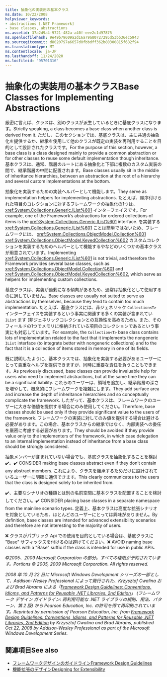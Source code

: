 ```yaml
---
title: 抽象化の実装用の基本クラス
ms.date: 10/22/2008
helpviewer_keywords:
- abstractions [.NET Framework]
- base classes, abstractions
ms.assetid: 37a2d9a4-9721-482a-a40f-eee2c1d97875
ms.openlocfilehash: 9e49b79609a2d16a79a80727295d53bb36ec5943
ms.sourcegitcommit: d8020797a6657d0fbbdff362b80300815f682f94
ms.translationtype: MT
ms.contentlocale: ja-JP
ms.lasthandoff: 11/24/2020
ms.locfileid: "95701316"
---
```

# <a name="base-classes-for-implementing-abstractions"></a><span data-ttu-id="e34aa-102">抽象化の実装用の基本クラス</span><span class="sxs-lookup"><span data-stu-id="e34aa-102">Base Classes for Implementing Abstractions</span></span>

<span data-ttu-id="e34aa-103">厳密に言えば、クラスは、別のクラスが派生しているときに基底クラスになります。</span><span class="sxs-lookup"><span data-stu-id="e34aa-103">Strictly speaking, a class becomes a base class when another class is derived from it.</span></span> <span data-ttu-id="e34aa-104">ただし、このセクションでは、基底クラスは、主に共通の抽象化を提供するか、継承を使用して他のクラスが既定の実装を再利用することを目的として設計されたクラスです。</span><span class="sxs-lookup"><span data-stu-id="e34aa-104">For the purpose of this section, however, a base class is a class designed mainly to provide a common abstraction or for other classes to reuse some default implementation though inheritance.</span></span> <span data-ttu-id="e34aa-105">基本クラスは、通常、階層のルートにある抽象化と下部に複数のカスタム実装の間で、継承階層の中間に配置されます。</span><span class="sxs-lookup"><span data-stu-id="e34aa-105">Base classes usually sit in the middle of inheritance hierarchies, between an abstraction at the root of a hierarchy and several custom implementations at the bottom.</span></span>

 <span data-ttu-id="e34aa-106">抽象化を実装するための実装ヘルパーとして機能します。</span><span class="sxs-lookup"><span data-stu-id="e34aa-106">They serve as implementation helpers for implementing abstractions.</span></span> <span data-ttu-id="e34aa-107">たとえば、順序付けられた項目のコレクションに対するフレームワークの抽象化の1つは、 <xref:System.Collections.Generic.IList%601> インターフェイスです。</span><span class="sxs-lookup"><span data-stu-id="e34aa-107">For example, one of the Framework’s abstractions for ordered collections of items is the <xref:System.Collections.Generic.IList%601> interface.</span></span> <span data-ttu-id="e34aa-108">を実装する <xref:System.Collections.Generic.IList%601> ことは簡単ではないため、フレームワークには、 <xref:System.Collections.ObjectModel.Collection%601> <xref:System.Collections.ObjectModel.KeyedCollection%602> カスタムコレクションを実装するためのヘルパーとして機能するやなどのいくつかの基本クラスが用意されています。</span><span class="sxs-lookup"><span data-stu-id="e34aa-108">Implementing <xref:System.Collections.Generic.IList%601> is not trivial, and therefore the Framework provides several base classes, such as <xref:System.Collections.ObjectModel.Collection%601> and <xref:System.Collections.ObjectModel.KeyedCollection%602>, which serve as helpers for implementing custom collections.</span></span>

 <span data-ttu-id="e34aa-109">基底クラスは、実装が過剰になる傾向があるため、通常は抽象化として使用するのに適していません。</span><span class="sxs-lookup"><span data-stu-id="e34aa-109">Base classes are usually not suited to serve as abstractions by themselves, because they tend to contain too much implementation.</span></span> <span data-ttu-id="e34aa-110">たとえば、基底クラスには、非ジェネリック `Collection<T>` インターフェイスを実装するという事実に関連する多くの実装が含まれてい `IList` ます (非ジェネリックコレクションとの互換性を高めるため)。また、そのフィールドの1つでメモリに格納されている項目のコレクションであるという事実にも対応しています。</span><span class="sxs-lookup"><span data-stu-id="e34aa-110">For example, the `Collection<T>` base class contains lots of implementation related to the fact that it implements the nongeneric `IList` interface (to integrate better with nongeneric collections) and to the fact that it is a collection of items stored in memory in one of its fields.</span></span>

 <span data-ttu-id="e34aa-111">既に説明したように、基本クラスでは、抽象化を実装する必要があるユーザーにとって貴重なヘルプを提供できますが、同時に重要な責任を負うこともできます。</span><span class="sxs-lookup"><span data-stu-id="e34aa-111">As previously discussed, base classes can provide invaluable help for users who need to implement abstractions, but at the same time they can be a significant liability.</span></span> <span data-ttu-id="e34aa-112">これらのユーザーは、領域を追加し、継承階層の深さを増やして、概念的にフレームワークを複雑にします。</span><span class="sxs-lookup"><span data-stu-id="e34aa-112">They add surface area and increase the depth of inheritance hierarchies and so conceptually complicate the framework.</span></span> <span data-ttu-id="e34aa-113">したがって、基本クラスは、フレームワークのユーザーに大きな価値を提供する場合にのみ使用してください。</span><span class="sxs-lookup"><span data-stu-id="e34aa-113">Therefore, base classes should be used only if they provide significant value to the users of the framework.</span></span> <span data-ttu-id="e34aa-114">フレームワークの実装に対してのみ値を提供する場合は避ける必要があります。この場合、基本クラスからの継承ではなく、内部実装への委任を厳密に考慮する必要があります。</span><span class="sxs-lookup"><span data-stu-id="e34aa-114">They should be avoided if they provide value only to the implementers of the framework, in which case delegation to an internal implementation instead of inheritance from a base class should be strongly considered.</span></span>

 <span data-ttu-id="e34aa-115">抽象メンバーが含まれていない場合でも、基底クラスを抽象化することを検討✔️。</span><span class="sxs-lookup"><span data-stu-id="e34aa-115">✔️ CONSIDER making base classes abstract even if they don’t contain any abstract members.</span></span> <span data-ttu-id="e34aa-116">これにより、クラスを継承するためだけに設計されているユーザーに明確に通信できます。</span><span class="sxs-lookup"><span data-stu-id="e34aa-116">This clearly communicates to the users that the class is designed solely to be inherited from.</span></span>

 <span data-ttu-id="e34aa-117">✔️、主要なシナリオの種類とは別の名前空間に基本クラスを配置することを検討してください。</span><span class="sxs-lookup"><span data-stu-id="e34aa-117">✔️ CONSIDER placing base classes in a separate namespace from the mainline scenario types.</span></span> <span data-ttu-id="e34aa-118">定義上、基本クラスは高度な拡張シナリオを対象としているため、ほとんどのユーザーにとっては興味がありません。</span><span class="sxs-lookup"><span data-stu-id="e34aa-118">By definition, base classes are intended for advanced extensibility scenarios and therefore are not interesting to the majority of users.</span></span>

 <span data-ttu-id="e34aa-119">❌ クラスがパブリック Api での使用を目的としている場合は、基底クラスに "Base" サフィックスを付けるのは避けてください。</span><span class="sxs-lookup"><span data-stu-id="e34aa-119">❌ AVOID naming base classes with a "Base" suffix if the class is intended for use in public APIs.</span></span>

 <span data-ttu-id="e34aa-120">*©2005、2009 Microsoft Corporation の部分。すべての権限が予約されています。*</span><span class="sxs-lookup"><span data-stu-id="e34aa-120">*Portions © 2005, 2009 Microsoft Corporation. All rights reserved.*</span></span>

 <span data-ttu-id="e34aa-121">*2008 年 10 月 22 日に Microsoft Windows Development シリーズの一部として、Addison-Wesley Professional によって発行された、Krzysztof Cwalina および Brad Abrams による「[Framework Design Guidelines: Conventions, Idioms, and Patterns for Reusable .NET Libraries, 2nd Edition](https://www.informit.com/store/framework-design-guidelines-conventions-idioms-and-9780321545619)」 (フレームワーク デザイン ガイドライン: 再利用可能な .NET ライブラリの規則、用法、パターン、第 2 版) から Pearson Education, Inc. の許可を得て再印刷されています。*</span><span class="sxs-lookup"><span data-stu-id="e34aa-121">*Reprinted by permission of Pearson Education, Inc. from [Framework Design Guidelines: Conventions, Idioms, and Patterns for Reusable .NET Libraries, 2nd Edition](https://www.informit.com/store/framework-design-guidelines-conventions-idioms-and-9780321545619) by Krzysztof Cwalina and Brad Abrams, published Oct 22, 2008 by Addison-Wesley Professional as part of the Microsoft Windows Development Series.*</span></span>

## <a name="see-also"></a><span data-ttu-id="e34aa-122">関連項目</span><span class="sxs-lookup"><span data-stu-id="e34aa-122">See also</span></span>

- [<span data-ttu-id="e34aa-123">フレームワークデザインのガイドライン</span><span class="sxs-lookup"><span data-stu-id="e34aa-123">Framework Design Guidelines</span></span>](index.md)
- [<span data-ttu-id="e34aa-124">機能拡張のデザイン</span><span class="sxs-lookup"><span data-stu-id="e34aa-124">Designing for Extensibility</span></span>](designing-for-extensibility.md)
